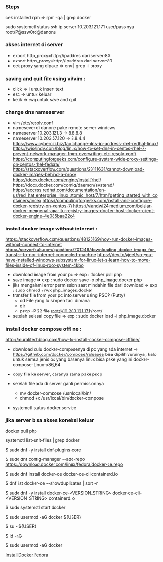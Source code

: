 ### Steps
cek installed rpm => rpm -qa | grep docker

sudo systemctl status ssh
ip server 10.203.121.171
user/pass nya 
root/P@ssw0rd@danone

### akses internet di server
- export http_proxy=http://ipaddres dari server:80
- export https_proxy=http://ipaddres dari server:80
- cek proxy yang dipake => env | grep -i proxy

### saving and quit file using vi/vim :
- click => i untuk insert text
- esc => untuk keluar 
- ketik => :wq untuk save and quit


### change dns nameserver
- vim /etc/resolv.conf
- namesever di danone pake remote server windows
- nameserver 10.203.121.3 -> 8.8.8.8
- nameserver 10.203.57.120 -> 8.8.4.4
https://www.cyberciti.biz/faq/change-dns-ip-address-rhel-redhat-linux/
https://wiseindy.com/blog/linux/how-to-set-dns-in-centos-rhel-7-prevent-network-manager-from-overwriting-etc-resolv-conf/
https://computingforgeeks.com/configure-system-wide-proxy-settings-on-centos-rhel-fedora/
https://stackoverflow.com/questions/23111631/cannot-download-docker-images-behind-a-proxy
https://docs.docker.com/engine/install/rhel/
https://docs.docker.com/config/daemon/systemd/
https://access.redhat.com/documentation/en-us/red_hat_enterprise_linux_atomic_host/7/html/getting_started_with_containers/index
https://computingforgeeks.com/install-and-configure-docker-registry-on-centos-7/
https://viandwi24.medium.com/belajar-docker-mengenal-apa-itu-registry-images-docker-host-docker-client-docker-engine-4e085baa22c4


### install docker image without internet :
https://stackoverflow.com/questions/48125169/how-run-docker-images-without-connect-to-internet
https://serverfault.com/questions/701248/downloading-docker-image-for-transfer-to-non-internet-connected-machine
https://dev.to/ajeet/so-you-have-installed-windows-subsystem-for-linux-let-s-learn-how-to-move-files-inside-of-linux-root-system-4kbo

- download image from your pc => exp : docker pull php
- save image => exp : sudo docker save -o php_image.docker php
- jika mengalami error permission saat mindahin file dari download => exp : sudo chmod +rwx php_images.docker
- transfer file from your pc into server using PSCP (Putty) 
    - cd File yang lu simpen tadi dimana
    - dir
    - pscp -P 22 file root@10.203.121.171:/root/
- setelah selesai copy file => exp : sudo docker load -i php_image.docker

### install docker compose offline :
http://muralitechblog.com/how-to-install-docker-compose-offline/

- download dulu docker-composenya di pc yang ada internet
    => https://github.com/docker/compose/releases bisa dipilih versinya , kalo untuk semua jenis os yang basenya linux bisa pake yang ini
        docker-compose-Linux-x86_64

- copy file ke server, caranya sama pake pscp

- setelah file ada di server ganti permissionnya 
    - mv docker-compose /usr/local/bin/
    - chmod +x /usr/local/bin/docker-compose

- systemctl status docker.service


### jika server bisa akses koneksi keluar
docker pull php

systemctl list-unit-files | grep docker

$ sudo dnf -y install dnf-plugins-core

$ sudo dnf config-manager --add-repo https://download.docker.com/linux/fedora/docker-ce.repo

$ sudo dnf install docker-ce docker-ce-cli containerd.io

$ dnf list docker-ce  --showduplicates | sort -r

$ sudo dnf -y install docker-ce-<VERSION_STRING> docker-ce-cli-<VERSION_STRING> containerd.io

$ sudo systemctl start docker

$ sudo usermod -aG docker ${USER}

$ su - ${USER}

$ id -nG

$ sudo usermod -aG docker <USER>

[Install Docker Fedora](https://docs.docker.com/engine/install/fedora/)